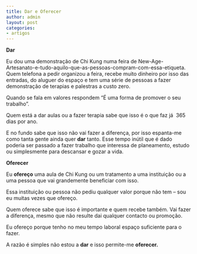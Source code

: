 ```yaml
---
title: Dar e Oferecer
author: admin
layout: post
categories:
- artigos
---
```

**Dar**

Eu dou uma demonstração de Chi Kung numa feira de New-Age-Artesanato-e-tudo-aquilo-que-as-pessoas-compram-com-essa-etiqueta. Quem telefona a pedir organizou a feira, recebe muito dinheiro por isso das entradas, do aluguer do espaço e tem uma série de pessoas a fazer demonstração de terapias e palestras a custo zero.

Quando se fala em valores respondem &#8220;É uma forma de promover o seu trabalho&#8221;.

Quem está a dar aulas ou a fazer terapia sabe que isso é o que faz já  365 dias por ano.

E no fundo sabe que isso não vai fazer a diferença, por isso espanta-me como tanta gente ainda quer **dar** tanto. Esse tempo inútil que é dado poderia ser passado a fazer trabalho que interessa de planeamento, estudo ou simplesmente para descansar e gozar a vida.

**Oferecer**

Eu **ofereço** uma aula de Chi Kung ou um tratamento a uma instituição ou a uma pessoa que vai grandemente beneficiar com isso.

Essa instituição ou pessoa não pediu qualquer valor porque não tem &#8211; sou eu muitas vezes que ofereço.

Quem oferece sabe que isso é importante e quem recebe também. Vai fazer a diferença, mesmo que não resulte dai qualquer contacto ou promoção.

Eu ofereço porque tenho no meu tempo laboral espaço suficiente para o fazer.

A razão é simples não estou a **dar** e isso permite-me **oferecer.**
